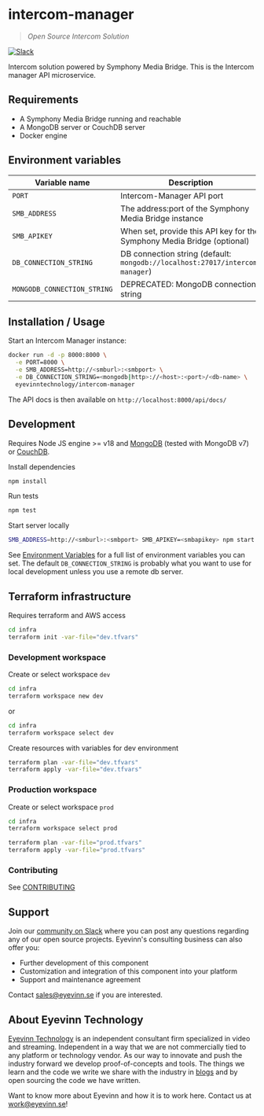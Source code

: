 # intercom-manager

> _Open Source Intercom Solution_

[![Slack](http://slack.streamingtech.se/badge.svg)](http://slack.streamingtech.se)

Intercom solution powered by Symphony Media Bridge. This is the Intercom manager API microservice.

## Requirements

- A Symphony Media Bridge running and reachable
- A MongoDB server or CouchDB server
- Docker engine

## Environment variables

| Variable name               | Description                                                                       |
| --------------------------- | --------------------------------------------------------------------------------- |
| `PORT`                      | Intercom-Manager API port                                                         |
| `SMB_ADDRESS`               | The address:port of the Symphony Media Bridge instance                            |
| `SMB_APIKEY`                | When set, provide this API key for the Symphony Media Bridge (optional)           |
| `DB_CONNECTION_STRING`      | DB connection string (default: `mongodb://localhost:27017/intercom-manager`)      |
| `MONGODB_CONNECTION_STRING` | DEPRECATED: MongoDB connection string                                             |

## Installation / Usage

Start an Intercom Manager instance:

```sh
docker run -d -p 8000:8000 \
  -e PORT=8000 \
  -e SMB_ADDRESS=http://<smburl>:<smbport> \
  -e DB_CONNECTION_STRING=<mongodb|http>://<host>:<port>/<db-name> \
  eyevinntechnology/intercom-manager
```

The API docs is then available on `http://localhost:8000/api/docs/`

## Development

Requires Node JS engine >= v18 and [MongoDB](https://www.mongodb.com/docs/manual/administration/install-community/) (tested with MongoDB v7) or [CouchDB](https://docs.couchdb.org/en/stable/index.html).

Install dependencies

```sh
npm install
```

Run tests

```sh
npm test
```

Start server locally

```sh
SMB_ADDRESS=http://<smburl>:<smbport> SMB_APIKEY=<smbapikey> npm start
```

See [Environment Variables](#environment-variables) for a full list of environment variables you can set. The default `DB_CONNECTION_STRING` is probably what you want to use for local development unless you use a remote db server.

## Terraform infrastructure

Requires terraform and AWS access

```sh
cd infra
terraform init -var-file="dev.tfvars"
```

### Development workspace

Create or select workspace `dev`

```sh
cd infra
terraform workspace new dev
```

or

```sh
cd infra
terraform workspace select dev
```

Create resources with variables for dev environment

```sh
terraform plan -var-file="dev.tfvars"
terraform apply -var-file="dev.tfvars"
```

### Production workspace

Create or select workspace `prod`

```sh
cd infra
terraform workspace select prod
```

```sh
terraform plan -var-file="prod.tfvars"
terraform apply -var-file="prod.tfvars"
```

### Contributing

See [CONTRIBUTING](CONTRIBUTING.md)

## Support

Join our [community on Slack](http://slack.streamingtech.se) where you can post any questions regarding any of our open source projects. Eyevinn's consulting business can also offer you:

- Further development of this component
- Customization and integration of this component into your platform
- Support and maintenance agreement

Contact [sales@eyevinn.se](mailto:sales@eyevinn.se) if you are interested.

## About Eyevinn Technology

[Eyevinn Technology](https://www.eyevinntechnology.se) is an independent consultant firm specialized in video and streaming. Independent in a way that we are not commercially tied to any platform or technology vendor. As our way to innovate and push the industry forward we develop proof-of-concepts and tools. The things we learn and the code we write we share with the industry in [blogs](https://dev.to/video) and by open sourcing the code we have written.

Want to know more about Eyevinn and how it is to work here. Contact us at work@eyevinn.se!

